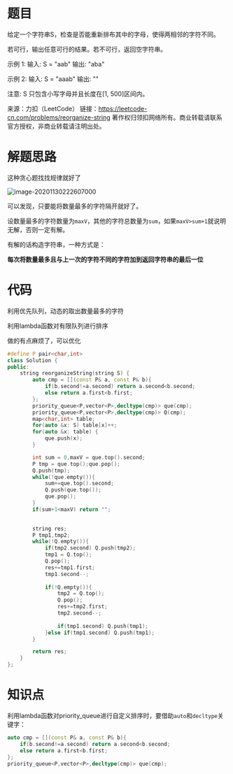 # 题目

给定一个字符串S，检查是否能重新排布其中的字母，使得两相邻的字符不同。

若可行，输出任意可行的结果。若不可行，返回空字符串。

示例 1:
输入: S = "aab"
输出: "aba"

示例 2:
输入: S = "aaab"
输出: ""

注意:
S 只包含小写字母并且长度在[1, 500]区间内。

来源：力扣（LeetCode）
链接：https://leetcode-cn.com/problems/reorganize-string
著作权归领扣网络所有。商业转载请联系官方授权，非商业转载请注明出处。

# 解题思路

这种贪心题找找规律就好了

![image-20201130222607000](https://gitee.com/wangzhebufangqi/PictureBed/raw/master/image-20201130222607000.png)

可以发现，只要能将数量最多的字符隔开就好了。

设数量最多的字符数量为`maxV`，其他的字符总数量为`sum`，如果`maxV>sum+1`就说明无解，否则一定有解。

有解的话构造字符串，一种方式是：

**每次将数量最多且与上一次的字符不同的字符加到返回字符串的最后一位**

# 代码

利用优先队列，动态的取出数量最多的字符

利用lambda函数对有限队列进行排序

做的有点麻烦了，可以优化

```c++
#define P pair<char,int>
class Solution {
public:
    string reorganizeString(string S) {
        auto cmp = [](const P& a, const P& b){
            if(b.second!=a.second) return a.second<b.second;
            else return a.first<b.first;
        };
        priority_queue<P,vector<P>,decltype(cmp)> que(cmp);
        priority_queue<P,vector<P>,decltype(cmp)> Q(cmp);
        map<char,int> table;
        for(auto &x: S) table[x]++;
        for(auto &x: table) {
            que.push(x);
        }

        int sum = 0,maxV = que.top().second;
        P tmp = que.top();que.pop();
        Q.push(tmp);
        while(!que.empty()){
            sum+=que.top().second;
            Q.push(que.top());
            que.pop();   
        }
        if(sum+1<maxV) return "";
        

        string res;
        P tmp1,tmp2;
        while(!Q.empty()){
            if(tmp2.second) Q.push(tmp2);
            tmp1 = Q.top();
            Q.pop();
            res+=tmp1.first;
            tmp1.second--;
            
            if(!Q.empty()){
                tmp2 = Q.top();
                Q.pop();
                res+=tmp2.first;
                tmp2.second--;
                
                if(tmp1.second) Q.push(tmp1);
            }else if(tmp1.second) Q.push(tmp1);
        }

        return res;
    }
};
```



# 知识点

利用lambda函数对priority_queue进行自定义排序时，要借助`auto`和`decltype`关键字：

```c++
auto cmp = [](const P& a, const P& b){
	if(b.second!=a.second) return a.second<b.second;
    else return a.first<b.first;
};
priority_queue<P,vector<P>,decltype(cmp)> que(cmp);
```

